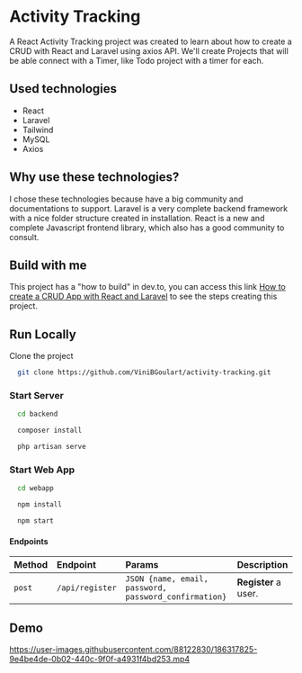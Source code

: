 
# Activity Tracking
A React Activity Tracking project was created to learn about how to create a CRUD with React and Laravel using axios API. We'll create Projects that will be able connect with a Timer, like Todo project with a timer for each.

## Used technologies
- React
- Laravel
- Tailwind
- MySQL
- Axios

## Why use these technologies?
I chose these technologies because have a big community and documentations to support. Laravel is a very complete backend framework with a nice folder structure created in installation. React is a new and complete Javascript frontend library, which also has a good community to consult.

## Build with me
This project has a "how to build" in dev.to, you can access this link [How to create a CRUD App with React and Laravel](https://dev.to) to see the steps creating this project.
## Run Locally
Clone the project
```bash
  git clone https://github.com/ViniBGoulart/activity-tracking.git

```

### Start Server
```bash
  cd backend
```
```bash
  composer install
```
```bash
  php artisan serve
```

### Start Web App
```bash
  cd webapp
```
```bash
  npm install
```
```bash
  npm start
```

#### Endpoints

| Method | Endpoint | Params     | Description                |
| :-------- | :-------- | :------- | :------------------------- |
| `post` | `/api/register` | `JSON {name, email, password, password_confirmation}` | **Register** a user. |

## Demo

https://user-images.githubusercontent.com/88122830/186317825-9e4be4de-0b02-440c-9f0f-a4931f4bd253.mp4
